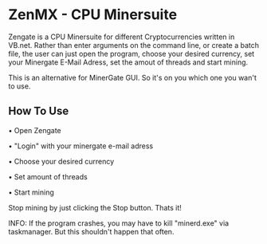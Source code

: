 # ZenMX - CPU Minersuite
Zengate is a CPU Minersuite for different Cryptocurrencies written in VB.net. 
Rather than enter arguments on the command line, or create a batch file, the user can just open the program, choose your desired currency, set your Minergate E-Mail Adress, set the amout of threads and start mining.

This is an alternative for MinerGate GUI. So it's on you which one you wan't to use.

## How To Use
• Open Zengate 

• "Login" with your minergate e-mail adress

• Choose your desired currency

• Set amount of threads

• Start mining

Stop mining by just clicking the Stop button.
Thats it!

INFO: If the program crashes, you may have to kill "minerd.exe" via taskmanager. But this shouldn't happen that often.
